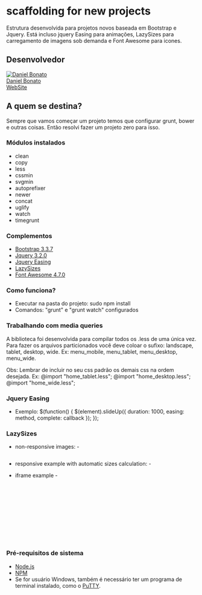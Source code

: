 # scaffolding for new projects

Estrutura desenvolvida para projetos novos baseada em Bootstrap e Jquery. Está incluso jquery Easing para animações, LazySizes para carregamento de imagens sob demanda e Font Awesome para icones.

## Desenvolvedor

[![Daniel Bonato](https://avatars2.githubusercontent.com/u/7832246?v=3&s=90)](https://github.com/danielbonato) 
<br>
[Daniel Bonato](https://github.com/danielbonato)
<br>
[WebSite](https://danielbonato.com.br) 

## A quem se destina?

Sempre que vamos começar um projeto temos que configurar grunt, bower e outras coisas. Então resolvi fazer um projeto zero para isso.

### Módulos instalados
- clean
- copy
- less
- cssmin
- svgmin
- autoprefixer
- newer
- concat
- uglify
- watch
- timegrunt

### Complementos 
- [Bootstrap 3.3.7](http://getbootstrap.com/)
- [Jquery 3.2.0](https://jquery.com/)
- [Jquery Easing](http://gsgd.co.uk/sandbox/jquery/easing/)
- [LazySizes](https://github.com/aFarkas/lazysizes)
- [Font Awesome 4.7.0](http://fontawesome.io/)


### Como funciona?

- Executar na pasta do projeto: sudo npm install
- Comandos: "grunt" e "grunt watch" configurados

### Trabalhando com media queries

A biblioteca foi desenvolvida para compilar todos os .less de uma única vez. Para fazer os arquivos particionados você deve coloar o sufixo: landscape, tablet, desktop, wide. Ex: menu_mobile, menu_tablet, menu_desktop, menu_wide.

Obs: Lembrar de incluir no seu css padrão os demais css na ordem desejada. Ex: @import "home_tablet.less"; @import "home_desktop.less"; @import "home_wide.less";

### Jquery Easing

- Exemplo:
    $(function() {
        $(element).slideUp({
            duration: 1000, 
            easing: method, 
            complete: callback
        });
    });

### LazySizes

- non-responsive images: -
<img data-src="image.jpg" class="lazyload" />

- responsive example with automatic sizes calculation: -
<img
    data-sizes="auto"
    data-src="image2.jpg"
    data-srcset="image1.jpg 300w,
    image2.jpg 600w,
    image3.jpg 900w" class="lazyload" />

- iframe example -
<iframe frameborder="0"
    class="lazyload"
    allowfullscreen=""
    data-src="//www.youtube.com/embed/ZfV-aYdU4uE">
</iframe>


### Pré-requisitos de sistema

- [Node.js](http://nodejs.org/)
- [NPM](https://www.npmjs.org/)
- Se for usuário Windows, também é necessário ter um programa de terminal
instalado, como o [PuTTY](http://www.putty.org/).